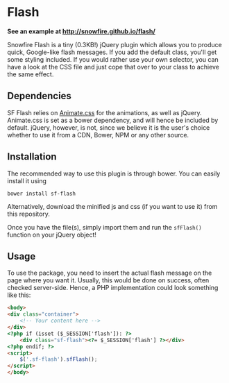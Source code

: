 # Flash

**See an example at http://snowfire.github.io/flash/**

Snowfire Flash is a tiny (0.3KB!) jQuery plugin which allows you to produce quick, Google-like flash messages. If you add the default class, you'll get some styling included. If you would rather use your own selector, you can have a look at the CSS file and just cope that over to your class to achieve the same effect.

## Dependencies

SF Flash relies on [Animate.css](https://github.com/daneden/animate.css) for the animations, as well as jQuery. Animate.css is set as a bower dependency, and will hence be included by default. jQuery, however, is not, since we believe it is the user's choice whether to use it from a CDN, Bower, NPM or any other source.

## Installation

The recommended way to use this plugin is through bower. You can easily install it using

```
bower install sf-flash
```

Alternatively, download the minified js and css (if you want to use it) from this repository.

Once you have the file(s), simply import them and run the `sfFlash()` function on your jQuery object!

## Usage

To use the package, you need to insert the actual flash message on the page where you want it. Usually, this would be done on success, often checked server-side. Hence, a PHP implementation could look something like this:

```html
<body>
<div class="container">
    <!-- Your content here -->
</div>
<?php if (isset ($_SESSION['flash']): ?>
    <div class="sf-flash"><?= $_SESSION['flash'] ?></div>
<?php endif; ?>
<script>
    $('.sf-flash').sfFlash();
</script>
</body>
```
